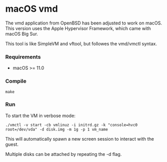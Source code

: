 # macOS vmd
The vmd application from OpenBSD has been adjusted to work on macOS.
This version uses the Apple Hypervisor Framework, which came with macOS Big Sur.

This tool is like SimpleVM and vftool, but followes the vmd/vmctl syntax.

### Requirements
  - macOS >= 11.0

### Compile
```
make
```

### Run
To start the VM in verbose mode:
```
./vmctl -v start -cb vmlinuz -i initrd.gz -k "console=hvc0 root=/dev/vda" -d disk.img -m 1g -p 1 vm_name
```

This will automatically spawn a new screen session to interact with the guest.

Multiple disks can be attached by repeating the -d flag.
